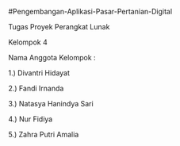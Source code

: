 #Pengembangan-Aplikasi-Pasar-Pertanian-Digital

Tugas Proyek Perangkat Lunak

Kelompok 4

Nama Anggota Kelompok : 

1.) Divantri Hidayat

2.) Fandi Irnanda

3.) Natasya Hanindya Sari

4.) Nur Fidiya

5.) Zahra Putri Amalia
